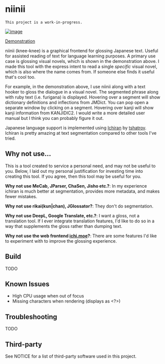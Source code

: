# niinii
`This project is a work-in-progress.`

[![image](https://i.imgur.com/9sDcn8v.png)](https://www.youtube.com/watch?v=Z6Aj2BYqklg)

[Demonstration](https://www.youtube.com/watch?v=Z6Aj2BYqklg)

niinii (knee-knee) is a graphical frontend for glossing Japanese text. Useful
for assisted reading of text for language learning purposes. A primary use case
is glossing visual novels, which is shown in the demonstration above. I made
this tool with the express intent to read a single *specific* visual novel,
which is also where the name comes from. If someone else finds it useful that's
cool too.

For example, in the demonstration above, I use niinii along with a text hooker
to gloss the dialogue in a visual novel. The segmented phrase along with ruby
text (i.e. furigana) is displayed. Hovering over a segment will show dictionary
definitions and inflections from JMDict. You can pop open a separate window by
clicking on a segment. Hovering over kanji will show kanji information from
KANJIDIC2. I would write a more detailed user manual but I think you can
probably figure it out.

Japanese language support is implemented using
[Ichiran](https://github.com/tshatrov/ichiran) by
[tshatrov](https://github.com/tshatrov). Ichiran is pretty amazing at text 
segmentation compared to other tools I've tried.

## Why not use...
This is a tool created to service a personal need, and may not be useful to you.
Below, I laid out my personal justification for investing time into creating
this tool. If you agree, then this tool may be useful for you.

**Why not use MeCab, JParser, ChaSen, Jisho etc.?**: In my experience ichiran is
much better at segmentation, provides more metadata, and makes fewer mistakes.

**Why not use rikai(kun|chan), JGlossator?**: They don't do segmentation.

**Why not use DeepL, Google Translate, etc.?**: I want a gloss, not a
translation tool. If I ever integrate translation features, I'd like to do so in
a way that supplements the gloss rather than dumping text.

**Why not use the web frontend [ichi.moe](https://ichi.moe)?**: 
There are some features I'd like to experiment with to improve the glossing
experience.

## Build
TODO

## Known Issues
- High CPU usage when out of focus
- Missing characters when rendering (displays as <?>)

## Troubleshooting
TODO

## Third-party
See NOTICE for a list of third-party software used in this project.